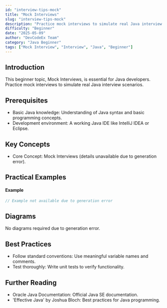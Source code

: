 ```yaml
---
id: "interview-tips-mock"
title: "Mock Interviews"
slug: "interview-tips-mock"
description: "Practice mock interviews to simulate real Java interview scenarios."
difficulty: "Beginner"
date: "2025-05-09"
author: "DevCodeEx Team"
category: "Java Beginner"
tags: ["Mock Interview", "Interview", "Java", "Beginner"]
---
```


## Introduction

This beginner topic, Mock Interviews, is essential for Java developers. Practice mock interviews to simulate real Java interview scenarios.

## Prerequisites

- Basic Java knowledge: Understanding of Java syntax and basic programming concepts.
- Development environment: A working Java IDE like IntelliJ IDEA or Eclipse.

## Key Concepts

- Core Concept: Mock Interviews (details unavailable due to generation error).

## Practical Examples

#### Example
```java
// Example not available due to generation error
```

## Diagrams

No diagrams required due to generation error.

## Best Practices

- Follow standard conventions: Use meaningful variable names and comments.
- Test thoroughly: Write unit tests to verify functionality.

## Further Reading

- Oracle Java Documentation: Official Java SE documentation.
- 'Effective Java' by Joshua Bloch: Best practices for Java programming.